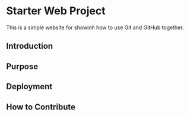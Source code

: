 # Starter Web Project

This is a simple website for showinh how to use Git and GitHub together.

## Introduction

## Purpose

## Deployment

## How to Contribute 
